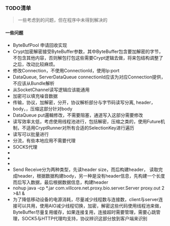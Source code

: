 ### TODO清单
> 一些考虑到的问题，但在程序中未得到解决的

#### 一些问题
* ByteBufPool 申请回收实现
* Crypt加密解密接受ByteBuffer参数，其中ByteBuffer包含要加解密的字节，不包含其他内容，否则解包打包这些需要Crypt逻辑去做，将来包结构调整了之后，改动比较麻烦。
* 修改Connection，不使用ConnectionId，使用Ip:port
* DataQueue, ServerDataQueue connectionId应该为对应Connection提供，不应该从Bundle解析
* 从SocketChannel读写逻辑应该能通用
* 加密可以填充噪音数据
* 传输，协议，加解密，分开，协议解析部分与字节码读写分离, header，body，，压缩这部分针对body
* DataQueue put邏輯修改，不需要阻塞，通道写入这部分需要修改
* 读写效率太低，考虑使用线程池进行，包括解密，压缩之类的，使用Future机制，不适用CryptRunner对所有合适的SelectionKey进行遍历
* 读写可以批量进行
* 分流，有些本地应用不需要代理
* SOCKS代理
*
*
*
* Send Receive分为两种类型，先读header size，而后构建header， 读取完成header，根据数据构建body，另一种是没有header信息，先构建一个长度
  而后写入数据，最后根据数据信息，构建header
* nohup java -cp *.jar com.villcore.net.proxy.bio.server.Server proxy.out 2 >&1 &
* 为了降低移动设备的电源消耗，尽量减少线程数与连接数，client与server连接可以共用，使用AIO减少线程切换，加密，解密这些代码使用线程池来做，ByteBuffer尽量复用缓存，如果连接复用，连接超时需要管理，需要心跳管理，SOCK5与HTTP代理均支持，协议辨识这部分放到客户端来识别
